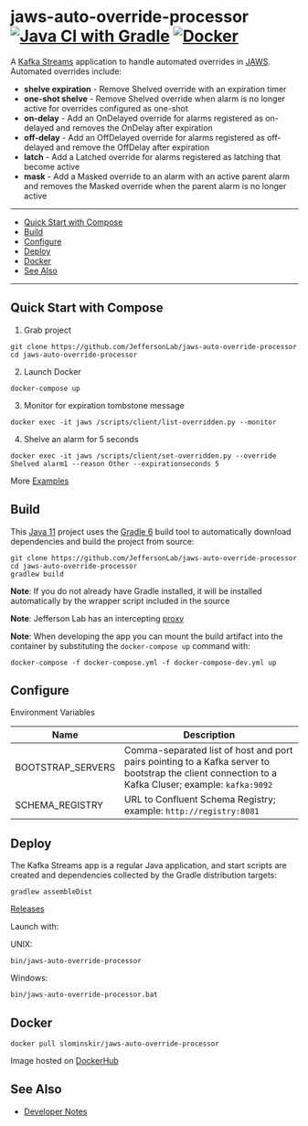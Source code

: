 # jaws-auto-override-processor [![Java CI with Gradle](https://github.com/JeffersonLab/jaws-auto-override-processor/workflows/Java%20CI%20with%20Gradle/badge.svg)](https://github.com/JeffersonLab/jaws-auto-override-processor/actions?query=workflow%3A%22Java+CI+with+Gradle%22) [![Docker](https://img.shields.io/docker/v/slominskir/jaws-auto-override-processor?sort=semver&label=DockerHub)](https://hub.docker.com/r/slominskir/jaws-auto-override-processor)
A [Kafka Streams](https://kafka.apache.org/documentation/streams/) application to handle automated overrides in [JAWS](https://github.com/JeffersonLab/jaws).  Automated overrides include:
- **shelve expiration** - Remove Shelved override with an expiration timer
- **one-shot shelve** - Remove Shelved override when alarm is no longer active for overrides configured as one-shot
- **on-delay** - Add an OnDelayed override for alarms registered as on-delayed and removes the OnDelay after expiration
- **off-delay** - Add an OffDelayed override for alarms registered as off-delayed and remove the OffDelay after expiration
- **latch** - Add a Latched override for alarms registered as latching that become active
- **mask** - Add a Masked override to an alarm with an active parent alarm and removes the Masked override when the parent alarm is no longer active

---
 - [Quick Start with Compose](https://github.com/JeffersonLab/jaws-auto-override-processor#quick-start-with-compose)
 - [Build](https://github.com/JeffersonLab/jaws-auto-override-processor#build)
 - [Configure](https://github.com/JeffersonLab/jaws-auto-override-processor#configure)
 - [Deploy](https://github.com/JeffersonLab/jaws-auto-override-processor#deploy)
 - [Docker](https://github.com/JeffersonLab/jaws-auto-override-processor#docker)
 - [See Also](https://github.com/JeffersonLab/jaws-auto-override-processor#see-also)
 ---

## Quick Start with Compose 
1. Grab project
```
git clone https://github.com/JeffersonLab/jaws-auto-override-processor
cd jaws-auto-override-processor
```
2. Launch Docker
```
docker-compose up
```
3. Monitor for expiration tombstone message 
```
docker exec -it jaws /scripts/client/list-overridden.py --monitor 
```
4. Shelve an alarm for 5 seconds
```
docker exec -it jaws /scripts/client/set-overridden.py --override Shelved alarm1 --reason Other --expirationseconds 5
```

More [Examples](https://github.com/JeffersonLab/jaws-auto-override-processor/wiki/Examples)

## Build
This [Java 11](https://adoptopenjdk.net/) project uses the [Gradle 6](https://gradle.org/) build tool to automatically download dependencies and build the project from source:

```
git clone https://github.com/JeffersonLab/jaws-auto-override-processor
cd jaws-auto-override-processor
gradlew build
```
**Note**: If you do not already have Gradle installed, it will be installed automatically by the wrapper script included in the source

**Note**: Jefferson Lab has an intercepting [proxy](https://gist.github.com/slominskir/92c25a033db93a90184a5994e71d0b78)

**Note**: When developing the app you can mount the build artifact into the container by substituting the `docker-compose up` command with:
```
docker-compose -f docker-compose.yml -f docker-compose-dev.yml up
```

## Configure
Environment Variables

| Name | Description |
|---|---|
| BOOTSTRAP_SERVERS | Comma-separated list of host and port pairs pointing to a Kafka server to bootstrap the client connection to a Kafka Cluser; example: `kafka:9092` |
| SCHEMA_REGISTRY | URL to Confluent Schema Registry; example: `http://registry:8081` |

## Deploy
The Kafka Streams app is a regular Java application, and start scripts are created and dependencies collected by the Gradle distribution targets:

```
gradlew assembleDist
```

[Releases](https://github.com/JeffersonLab/jaws-auto-override-processor/releases)

Launch with:

UNIX:
```
bin/jaws-auto-override-processor
```
Windows:
```
bin/jaws-auto-override-processor.bat
```

## Docker
```
docker pull slominskir/jaws-auto-override-processor
```
Image hosted on [DockerHub](https://hub.docker.com/r/slominskir/jaws-auto-override-processor)

## See Also
   - [Developer Notes](https://github.com/JeffersonLab/jaws-auto-override-processor/wiki/Developer-Notes)
